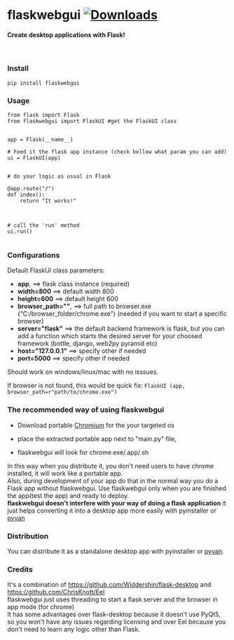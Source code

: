 # flaskwebgui [![Downloads](https://pepy.tech/badge/flaskwebgui)](https://pepy.tech/project/flaskwebgui)
#### Create desktop applications with Flask!

<br>

### Install
```
pip install flaskwebgui
```
### Usage
```
from flask import Flask  
from flaskwebgui import FlaskUI #get the FlaskUI class


app = Flask(__name__)

# Feed it the flask app instance (check bellow what param you can add)
ui = FlaskUI(app) 


# do your logic as usual in Flask

@app.route("/")
def index():  
    return "It works!"



# call the 'run' method
ui.run()
 
```
### Configurations

Default FlaskUI class parameters: 

* **app**,                              ==> flask  class instance (required)
* **width=800**                         ==> default width 800 
* **height=600**                        ==> default height 600
* **browser_path=""**,                  ==> full path to browser.exe ("C:/browser_folder/chrome.exe")
                                        (needed if you want to start a specific browser)
* **server="flask"**                    ==> the default backend framework is flask, but you can add a function which starts 
                                        the desired server for your choosed framework (bottle, django, web2py pyramid etc)
* **host="127.0.0.1"**                  ==> specify other if needed
* **port=5000**                         ==> specify other if needed


Should work on windows/linux/mac with no isssues.

If browser is not found, this would be quick fix: `FlaskUI (app, browser_path=r"path/to/chrome.exe")`

### The recommended way of using flaskwebgui

- Download portable [Chromium](https://chromium.woolyss.com/) for the your targeted os

- place the extracted portable app next to "main.py" file, 

- flaskwebgui will look for chrome.exe/.app/.sh

In this way when you distribute it, you don't need users to have chrome installed, it will work like a portable app.
<br>
 Also, during development of your app do that in the normal way you do a Flask app without flaskwebgui. Use flaskwebgui only when you are finished the app(test the app) and ready to deploy.
<br>
**flaskwebgui doesn't interfere with your way of doing a flask application** it just helps converting it into a desktop app more easily with pyinstaller or [pyvan](https://github.com/ClimenteA/pyvan)


### Distribution

You can distribute it as a standalone desktop app with pyinstaller or [pyvan](https://github.com/ClimenteA/pyvan).


### Credits

It's a combination of https://github.com/Widdershin/flask-desktop and https://github.com/ChrisKnott/Eel
<br>
flaskwebgui just uses threading to start a flask server and the browser in app mode (for chrome)
<br>
It has some advantages over flask-desktop because it doesn't use PyQt5, so you won't have any issues regarding licensing and over Eel because you don't need to learn any logic other than Flask.









